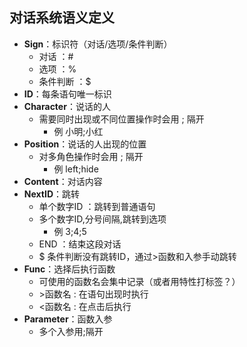 ## 对话系统语义定义
- **Sign**：标识符（对话/选项/条件判断）
    - 对话 ：#
    - 选项 ：%
    - 条件判断 ：$
- **ID**：每条语句唯一标识
- **Character**：说话的人
    - 需要同时出现或不同位置操作时会用 ; 隔开
      - 例 小明;小红
- **Position**：说话的人出现的位置
    - 对多角色操作时会用 ; 隔开
      - 例 left;hide
- **Content**：对话内容
- **NextID**：跳转
    - 单个数字ID ：跳转到普通语句
    - 多个数字ID,分号间隔,跳转到选项
      - 例 3;4;5 
    - END ：结束这段对话
    - $ 条件判断没有跳转ID，通过>函数和入参手动跳转
- **Func**：选择后执行函数
    - 可使用的函数名会集中记录（或者用特性打标签？）
    - \>函数名 : 在语句出现时执行
    - <函数名 : 在点击后执行
- **Parameter**：函数入参
    - 多个入参用;隔开